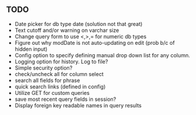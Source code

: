 ## TODO
- Date picker for db type date (solution not that great)
- Text cutoff and/or warning on varchar size
- Change query form to use <,>,= for numeric db types
- Figure out why modDate is not auto-updating on edit (prob b/c of hidden input)
- Config option to specify defining manual drop down list for any column.
- Logging option for history.  Log to file?
- Simple security option?
- check/uncheck all for column select
- search all fields for phrase
- quick search links (defined in config)
- Utilize GET for custom queries
- save most recent query fields in session?
- Display foreign key readable names in query results

